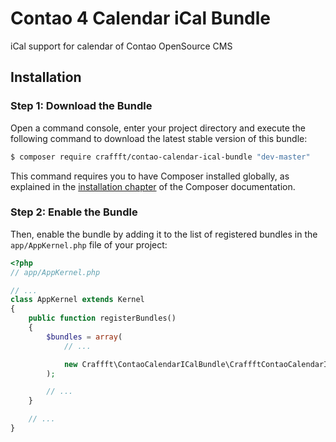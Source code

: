 Contao 4 Calendar iCal Bundle
=======================

iCal support for calendar of Contao OpenSource CMS

Installation
------------

### Step 1: Download the Bundle

Open a command console, enter your project directory and execute the
following command to download the latest stable version of this bundle:

```bash
$ composer require craffft/contao-calendar-ical-bundle "dev-master"
```

This command requires you to have Composer installed globally, as explained
in the [installation chapter](https://getcomposer.org/doc/00-intro.md)
of the Composer documentation.

### Step 2: Enable the Bundle

Then, enable the bundle by adding it to the list of registered bundles
in the `app/AppKernel.php` file of your project:

```php
<?php
// app/AppKernel.php

// ...
class AppKernel extends Kernel
{
    public function registerBundles()
    {
        $bundles = array(
            // ...

            new Craffft\ContaoCalendarICalBundle\CraffftContaoCalendarICalBundle(),
        );

        // ...
    }

    // ...
}
```
